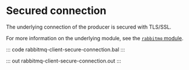 # Secured connection

The underlying connection of the producer is secured with TLS/SSL.

For more information on the underlying module, see the [`rabbitmq` module](https://lib.ballerina.io/ballerinax/rabbitmq/latest).

::: code rabbitmq-client-secure-connection.bal :::

::: out rabbitmq-client-secure-connection.out :::
